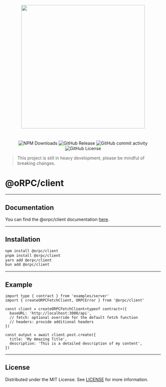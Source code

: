 <div align="center">
  <image align="center" src="https://i.ibb.co/rZw671M/New-Project-2.png" width=400 />
</div>

<h1></h1>

<div align="center">

![NPM Downloads](https://img.shields.io/npm/dm/%40orpc/server?logo=npm)
![GitHub Release](https://img.shields.io/github/v/release/unnoq/orpc?logo=github)
![GitHub commit activity](https://img.shields.io/github/commit-activity/m/unnoq/orpc?logo=git&logoColor=%23fff)
![GitHub License](https://img.shields.io/github/license/unnoq/orpc)

</div>

> This project is still in heavy development, please be mindful of breaking changes.

# @oRPC/client

---

## Documentation

You can find the @orpc/client documentation [here](https://orpc.unnoq.com/docs/client/vanilla).

---

## Installation

```bash
npm install @orpc/client
pnpm install @orpc/client
yarn add @orpc/client
bun add @orpc/client
```

---

## Example

```tsx
import type { contract } from 'examples/server'
import { createORPCFetchClient, ORPCError } from '@orpc/client'

const client = createORPCFetchClient<typeof contract>({
  baseURL: 'http://localhost:3000/api',
  // fetch: optional override for the default fetch function
  // headers: provide additional headers
})

const output = await client.post.create({
  title: 'My Amazing Title',
  description: 'This is a detailed description of my content',
})
```

---

## License

Distributed under the MIT License. See [LICENSE](LICENSE) for more information.
